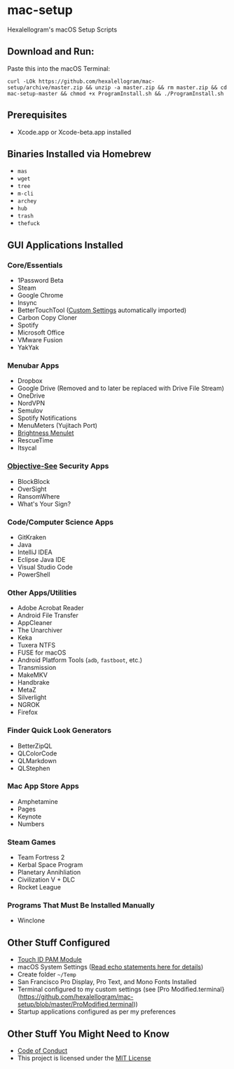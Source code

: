 # mac-setup

Hexalellogram's macOS Setup Scripts

## Download and Run:
Paste this into the macOS Terminal:

`curl -LOk https://github.com/hexalellogram/mac-setup/archive/master.zip && unzip -a master.zip && rm master.zip && cd mac-setup-master && chmod +x ProgramInstall.sh && ./ProgramInstall.sh`

## Prerequisites
- Xcode.app or Xcode-beta.app installed

## Binaries Installed via Homebrew
- `mas`
- `wget`
- `tree`
- `m-cli`
- `archey`
- `hub`
- `trash`
- `thefuck`

## GUI Applications Installed

### Core/Essentials
- 1Password Beta
- Steam
- Google Chrome
- Insync
- BetterTouchTool ([Custom Settings](https://github.com/hexalellogram/mac-setup/wiki/BTT-Shortcuts) automatically imported)
- Carbon Copy Cloner
- Spotify
- Microsoft Office
- VMware Fusion
- YakYak

### Menubar Apps
- Dropbox
- Google Drive (Removed and to later be replaced with Drive File Stream) 
- OneDrive
- NordVPN
- Semulov
- Spotify Notifications
- MenuMeters (Yujitach Port)
- [Brightness Menulet](https://github.com/superduper/BrightnessMenulet)
- RescueTime
- Itsycal

### [Objective-See](https://objective-see.com/) Security Apps
- BlockBlock
- OverSight
- RansomWhere
- What's Your Sign?

### Code/Computer Science Apps
- GitKraken
- Java
- IntelliJ IDEA
- Eclipse Java IDE
- Visual Studio Code
- PowerShell

### Other Apps/Utilities
- Adobe Acrobat Reader
- Android File Transfer
- AppCleaner
- The Unarchiver
- Keka
- Tuxera NTFS
- FUSE for macOS
- Android Platform Tools (`adb`, `fastboot`, etc.)
- Transmission
- MakeMKV
- Handbrake
- MetaZ
- Silverlight
- NGROK
- Firefox

### Finder Quick Look Generators
- BetterZipQL
- QLColorCode
- QLMarkdown
- QLStephen

### Mac App Store Apps
- Amphetamine
- Pages
- Keynote
- Numbers


### Steam Games
- Team Fortress 2
- Kerbal Space Program
- Planetary Annihliation
- Civilization V + DLC
- Rocket League

### Programs That Must Be Installed Manually
- Winclone

## Other Stuff Configured
- [Touch ID PAM Module](https://github.com/hamzasood/pam_touchid)
- macOS System Settings ([Read echo statements here for details](https://github.com/hexalellogram/mac-setup/blob/master/SystemSettings.sh))
- Create folder `~/Temp`
- San Francisco Pro Display, Pro Text, and Mono Fonts Installed
- Terminal configured to my custom settings (see [Pro Modified.terminal}(https://github.com/hexalellogram/mac-setup/blob/master/ProModified.terminal))
- Startup applications configured as per my preferences

## Other Stuff You Might Need to Know
- [Code of Conduct](https://github.com/hexalellogram/mac-setup/blob/master/CODE_OF_CONDUCT.md)
- This project is licensed under the [MIT License](https://github.com/hexalellogram/mac-setup/blob/master/LICENSE)

